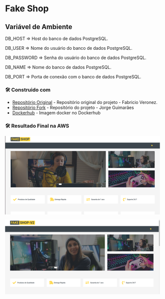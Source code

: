 # Fake Shop


## Variável de Ambiente
DB_HOST	=> Host do banco de dados PostgreSQL.

DB_USER => Nome do usuário do banco de dados PostgreSQL.

DB_PASSWORD	=> Senha do usuário do banco de dados PostgreSQL.

DB_NAME	=>	Nome do banco de dados PostgreSQL.

DB_PORT	=>	Porta de conexão com o banco de dados PostgreSQL.


### 🛠️ Construido com
* [Repositório Original](https://github.com/KubeDev/fake-shop) - Repositório original do projeto - Fabricio Veronez.
* [Repositório Fork](https://github.com/jorginho-dev/fake-shop) - Repositório do projeto  - Jorge Guimarães
* [Dockerhub](https://hub.docker.com/repository/docker/jorgesilvaguimaraes/fake-shop) - Imagem docker no Dockerhub

### 🛠️ Resultado Final na AWS

![alt text](image.png)

![alt text](image-1.png)
